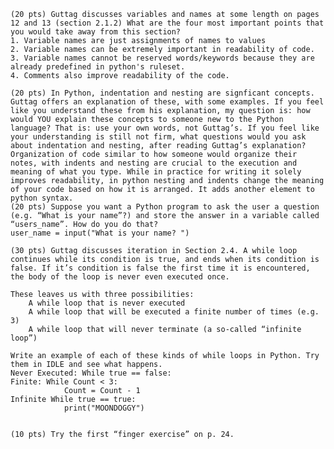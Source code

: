 

    (20 pts) Guttag discusses variables and names at some length on pages 12 and 13 (section 2.1.2) What are the four most important points that you would take away from this section?
    1. Variable names are just assignments of names to values
    2. Variable names can be extremely important in readability of code.
    3. Variable names cannot be reserved words/keywords because they are already predefined in python's ruleset.
    4. Comments also improve readability of the code.

    (20 pts) In Python, indentation and nesting are signficant concepts. Guttag offers an explanation of these, with some examples. If you feel like you understand these from his explanation, my question is: how would YOU explain these concepts to someone new to the Python language? That is: use your own words, not Guttag’s. If you feel like your understanding is still not firm, what questions would you ask about indentation and nesting, after reading Guttag’s explanation?
    Organization of code similar to how someone would organize their notes, with indents and nesting are crucial to the execution and meaning of what you type. While in practice for writing it solely improves readability, in python nesting and indents change the meaning of your code based on how it is arranged. It adds another element to python syntax. 
    (20 pts) Suppose you want a Python program to ask the user a question (e.g. “What is your name”?) and store the answer in a variable called “users_name”. How do you do that?
    user_name = input("What is your name? ")

    (30 pts) Guttag discusses iteration in Section 2.4. A while loop continues while its condition is true, and ends when its condition is false. If it’s condition is false the first time it is encountered, the body of the loop is never even executed once.
    
    These leaves us with three possibilities:
        A while loop that is never executed
        A while loop that will be executed a finite number of times (e.g. 3)
        A while loop that will never terminate (a so-called “infinite loop”)

    Write an example of each of these kinds of while loops in Python. Try them in IDLE and see what happens.
    Never Executed: While true == false:
    Finite: While Count < 3:   
                Count = Count - 1
    Infinite While true == true:
                print("MOONDOGGY")
      

    (10 pts) Try the first “finger exercise” on p. 24.
